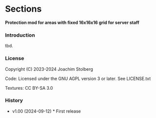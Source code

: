 # Sections

**Protection mod for areas with fixed 16x16x16 grid for server staff**


### Introduction

tbd.



### License

Copyright (C) 2023-2024 Joachim Stolberg

Code: Licensed under the GNU AGPL version 3 or later. See LICENSE.txt

Textures: CC BY-SA 3.0



### History

- v1.00 (2024-09-12) * First release






